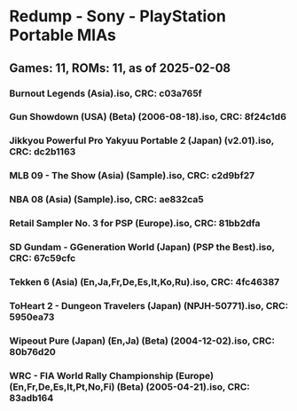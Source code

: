 # Redump - Sony - PlayStation Portable MIAs
## Games: 11, ROMs: 11, as of 2025-02-08

### Burnout Legends (Asia).iso, CRC: c03a765f
### Gun Showdown (USA) (Beta) (2006-08-18).iso, CRC: 8f24c1d6
### Jikkyou Powerful Pro Yakyuu Portable 2 (Japan) (v2.01).iso, CRC: dc2b1163
### MLB 09 - The Show (Asia) (Sample).iso, CRC: c2d9bf27
### NBA 08 (Asia) (Sample).iso, CRC: ae832ca5
### Retail Sampler No. 3 for PSP (Europe).iso, CRC: 81bb2dfa
### SD Gundam - GGeneration World (Japan) (PSP the Best).iso, CRC: 67c59cfc
### Tekken 6 (Asia) (En,Ja,Fr,De,Es,It,Ko,Ru).iso, CRC: 4fc46387
### ToHeart 2 - Dungeon Travelers (Japan) (NPJH-50771).iso, CRC: 5950ea73
### Wipeout Pure (Japan) (En,Ja) (Beta) (2004-12-02).iso, CRC: 80b76d20
### WRC - FIA World Rally Championship (Europe) (En,Fr,De,Es,It,Pt,No,Fi) (Beta) (2005-04-21).iso, CRC: 83adb164
